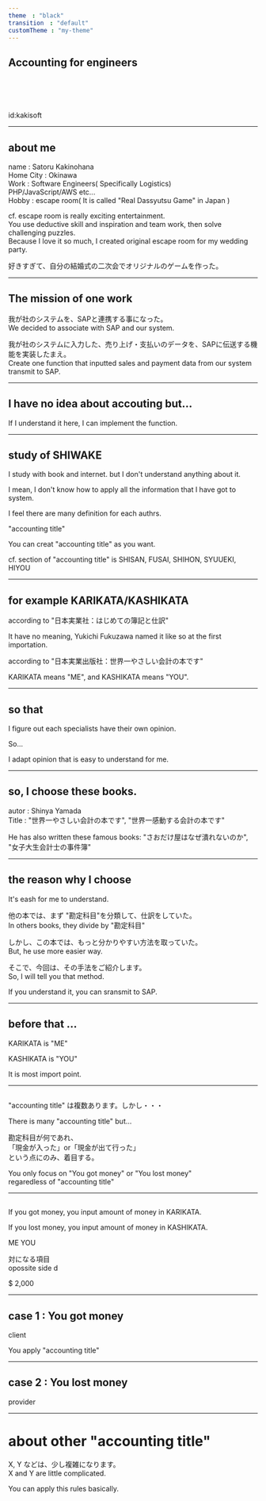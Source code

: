 ```yaml
---
theme　: "black"
transition　: "default"
customTheme : "my-theme"
---
```

## Accounting for engineers

<br>
<br>
<br>
<br>
id:kakisoft

---

## about me

name : Satoru Kakinohana  
Home City : Okinawa  
Work : Software Engineers( Specifically Logistics)  
       PHP/JavaScript/AWS etc...  
Hobby : escape room( It is called "Real Dassyutsu Game" in Japan )  

cf. escape room is really exciting entertainment.  
You use deductive skill and inspiration and team work, then solve challenging puzzles.  
Because I love it so much, I created original escape room for my wedding party.  

好きすぎて、自分の結婚式の二次会でオリジナルのゲームを作った。  

---

## The mission of one work

我が社のシステムを、SAPと連携する事になった。  
We decided to associate with SAP and our system.  

我が社のシステムに入力した、売り上げ・支払いのデータを、SAPに伝送する機能を実装したまえ。  
Create one function that inputted sales and payment data from our system transmit to SAP.  

---

## I have no idea about accouting but...  


If I understand it here, I can implement the function.  

---

## study of SHIWAKE

I study with book and internet. but I don't understand anything about it.  

I mean, I don't know how to apply all the information that I have got to system.  

I feel there are many definition for each authrs.  


"accounting title"  


You can creat "accounting title" as you want.  


cf. section of "accounting title" is SHISAN, FUSAI, SHIHON, SYUUEKI, HIYOU  

---

## for example KARIKATA/KASHIKATA

according to "日本実業社：はじめての簿記と仕訳"  

It have no meaning, Yukichi Fukuzawa named it like so at the first importation.  

according to "日本実業出版社：世界一やさしい会計の本です"  

KARIKATA means "ME", and KASHIKATA means "YOU".  

---

## so that

I figure out each specialists have their own opinion.  

So...  

I adapt opinion that is easy to understand for me.  

---

## so, I choose these books.

autor : Shinya Yamada  
Title : "世界一やさしい会計の本です", "世界一感動する会計の本です"  

He has also written these famous books: "さおだけ屋はなぜ潰れないのか", "女子大生会計士の事件簿"  


---

## the reason why I choose

It's eash for me to understand.  


他の本では、まず "勘定科目"を分類して、仕訳をしていた。  
In others books, they divide by "勘定科目"  


しかし、この本では、もっと分かりやすい方法を取っていた。  
But, he use more easier way.  


そこで、今回は、その手法をご紹介します。  
So, I will tell you that method.  


If you understand it, you can sransmit to SAP.  

---

## before that ...

KARIKATA is "ME"  

KASHIKATA is "YOU"  

It is most import point.  

---

## 

"accounting title" は複数あります。しかし・・・  

There is many "accounting title" but...  



勘定科目が何であれ、  
「現金が入った」or「現金が出て行った」  
という点にのみ、着目する。  


You only focus on "You got money" or "You lost money"  
regaredless of "accounting title"  

---

## 

If you got money, you input amount of money in KARIKATA.  

If you lost money, you input amount of money in KASHIKATA.  


ME    YOU  


対になる項目  
opossite side d  

$ 2,000  

---

## case 1 : You got money  

client  

You apply "accounting title"  


---

## case 2 : You lost money  

provider  

---

# about other "accounting title"

X, Y などは、少し複雑になります。  
X and Y are little complicated.  

You can apply this rules basically.  


